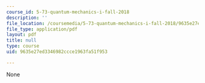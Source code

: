 ```yaml
---
course_id: 5-73-quantum-mechanics-i-fall-2018
description: ''
file_location: /coursemedia/5-73-quantum-mechanics-i-fall-2018/9635e27ed3346982ccce1963fa51f953_MIT5_73F18_Lec24.pdf
file_type: application/pdf
layout: pdf
title: null
type: course
uid: 9635e27ed3346982ccce1963fa51f953

---
```

None
